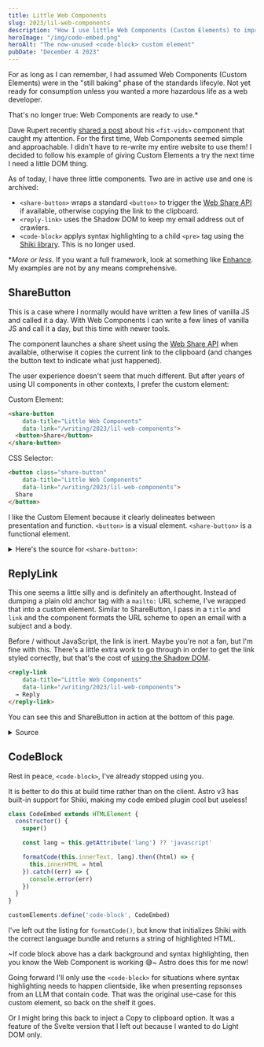 ```yaml
---
title: Little Web Components
slug: 2023/lil-web-components
description: "How I use little Web Components (Custom Elements) to improve my website"
heroImage: "/img/code-embed.png"
heroAlt: "The now-unused <code-block> custom element"
pubDate: "December 4 2023"
---
```


For as long as I can remember, I had assumed Web Components (Custom Elements) were in the "still baking" phase of the standards lifecyle. Not yet ready for consumption unless you wanted a more hazardous life as a web developer.

That's no longer true: Web Components are ready to use.*

Dave Rupert recently [shared a post](https://daverupert.com/2023/10/fitvids-has-a-web-component-now/) about his `<fit-vids>` component that caught my attention. For the first time, Web Components seemed simple and approachable. I didn't have to re-write my entire website to use them! I decided to follow his example of giving Custom Elements a try the next time I need a little DOM thing.

As of today, I have three little components. Two are in active use and one is archived:

* `<share-button>` wraps a standard `<button>` to trigger the [Web Share API](https://developer.mozilla.org/en-US/docs/Web/API/Web_Share_API) if available, otherwise copying the link to the clipboard.
* `<reply-link>` uses the Shadow DOM to keep my email address out of crawlers.
* `<code-block>` applys syntax highlighting to a child `<pre>` tag using the [Shiki library](https://shiki.matsu.io/). This is no longer used.

\*_More or less._ If you want a full framework, look at something like [Enhance](https://enhance.dev/). My examples are not by any means comprehensive.

## ShareButton

This is a case where I normally would have written a few lines of vanilla JS and called it a day. With Web Components I can write a few lines of vanilla JS and call it a day, but this time with newer tools.

The component launches a share sheet using the [Web Share API](https://developer.mozilla.org/en-US/docs/Web/API/Web_Share_API) when available, otherwise it copies the current link to the clipboard (and changes the button text to indicate what just happened).

The user experience doesn't seem that much different. But after years of using UI components in other contexts, I prefer the custom element:

Custom Element:
```html
<share-button
    data-title="Little Web Components"
    data-link="/writing/2023/lil-web-components">
  <button>Share</button>
</share-button>
```

CSS Selector:
```html
<button class="share-button"
    data-title="Little Web Components"
    data-link="/writing/2023/lil-web-components">
  Share
</button>
```

I like the Custom Element because it clearly delineates between presentation and function. `<button>` is a visual element. `<share-button>` is a functional element.

<details>
<summary>Here's the source for <code>&lt;share-button></code>:</summary>

```ts
class ShareButton extends HTMLElement {
  constructor() {
    super();

    const { title, link, description } = this.dataset;
    if (!link) return;

    const $button = this.querySelector("button");
    if (!$button) return;

    $button.addEventListener("click", () => {
      if ("share" in navigator) {
        share()
      } else if ("clipboard" in navigator) {
        copyToClipboard()
      }
    });

    function share() {
      // call navigator.share()
    }

    function copyToClipboard() {
      // call navigator.clipboard.writeText()
      // swap the button text
    }
  }
}

customElements.define("share-button", ShareButton);
```
</details>

## ReplyLink

This one seems a little silly and is definitely an afterthought. Instead of dumping a plain old anchor tag with a `mailto:` URL scheme, I've wrapped that into a custom element. Similar to ShareButton, I pass in a `title` and `link` and the component formats the URL scheme to open an email with a subject and a body.

Before / without JavaScript, the link is inert. Maybe you're not a fan, but I'm fine with this. There's a little extra work to go through in order to get the link styled correctly, but that's the cost of [using the Shadow DOM](https://developer.mozilla.org/en-US/docs/Web/API/Web_components/Using_shadow_DOM).


```html
<reply-link
    data-title="Little Web Components"
    data-link="/writing/2023/lil-web-components">
  → Reply
</reply-link>
```

You can see this and ShareButton in action at the bottom of this page.

<details>
<summary>Source</summary>

```js
class ReplyLink extends HTMLElement {
  constructor() {
    super();
  }
  connectedCallback() {
    const { title, link } = this.dataset;
    if (!link) return;

    const shadow = this.attachShadow({ mode: "closed" });
    const subject = encodeURIComponent(`Re: ${title}`);
    const body = encodeURIComponent(`\n\nLink to: ${link}\n`)

    const style = document.createElement("style");
    style.textContent = `
      a {
        color: var(--text-dim);
        text-decoration: none;
      }
      a:hover {
        text-decoration: underline;
        text-underline-offset: 2px;
      }
    `;

    const a = document.createElement("a");
    a.setAttribute("href", `mailto:test@example.com?subject=${subject}&body=${body}`);
    a.innerHTML = "→ Reply";

    shadow.append(style, a)
  }
}

customElements.define("reply-link", ReplyLink);
```
</details>


## CodeBlock

Rest in peace, `<code-block>`, I've already stopped using you.

It is better to do this at build time rather than on the client. Astro v3 has built-in support for Shiki, making my code embed plugin cool but useless!

```js
class CodeEmbed extends HTMLElement {
  constructor() {
    super()

    const lang = this.getAttribute('lang') ?? 'javascript'

    formatCode(this.innerText, lang).then((html) => {
      this.innerHTML = html
    }).catch((err) => {
      console.error(err)
    })
  }
}

customElements.define('code-block', CodeEmbed)
```

I've left out the listing for `formatCode()`, but know that initializes Shiki with the correct language bundle and returns a string of highlighted HTML.

~If code block above has a dark background and syntax highlighting, then you know the Web Component is working 😅~ Astro does this for me now!

Going forward I'll only use the `<code-block>` for situations where syntax highlighting needs to happen clientside, like when presenting repsonses from an LLM that contain code. That was the original use-case for this custom element, so back on the shelf it goes.

Or I might bring this back to inject a Copy to clipboard option. It was a feature of the Svelte version that I left out because I wanted to do Light DOM only.